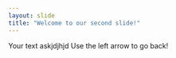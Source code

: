 ```yaml
---
layout: slide
title: "Welcome to our second slide!"
---
```

Your text askjdjhjd
Use the left arrow to go back!
